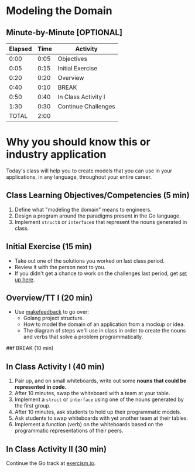 # Modeling the Domain

## Minute-by-Minute [OPTIONAL]

| **Elapsed** | **Time**  | **Activity**              |
| ----------- | --------- | ------------------------- |
| 0:00        | 0:05      | Objectives                |
| 0:05        | 0:15      | Initial Exercise          |
| 0:20        | 0:20      | Overview                  |
| 0:40        | 0:10      | BREAK                     |
| 0:50        | 0:40      | In Class Activity I       |
| 1:30        | 0:30      | Continue Challenges       |
| TOTAL       | 2:00      |                           |

# Why you should know this or industry application

Today's class will help you to create models that you can use in your applications, in any language, throughout your entire career.

## Class Learning Objectives/Competencies (5 min)

1. Define what "modeling the domain" means to engineers.
1. Design a program around the paradigms present in the Go language.
1. Implement `struct`s or `interface`s that represent the nouns generated in class.

## Initial Exercise (15 min)

- Take out one of the solutions you worked on last class period.
- Review it with the person next to you.
- If you didn't get a chance to work on the challenges last period, get [set up here](https://exercism.io).

## Overview/TT I (20 min)

- Use [makefeedback](https://www.github.com/droxey/makefeedback) to go over:
  - Golang project structure.
  - How to model the domain of an application from a mockup or idea.
  - The diagram of steps we'll use in class in order to create the nouns and verbs that solve a problem programmatically.

##f BREAK (10 min)

## In Class Activity I (40 min)

1. Pair up, and on small whiteboards, write out some **nouns that could be represented in code.**
1. After 10 minutes, swap the whiteboard with a team at your table.
1. Implement a `struct` or `interface` using one of the nouns generated by the first group.
1. After 10 minutes, ask students to hold up their programmatic models.
1. Ask students to swap whiteboards with yet another team at their tables.
1. Implement a function (verb) on the whiteboards based on the programmatic representations of their peers.

## In Class Activity II (30 min)

Continue the Go track at [exercism.io](https://exercism.io).
